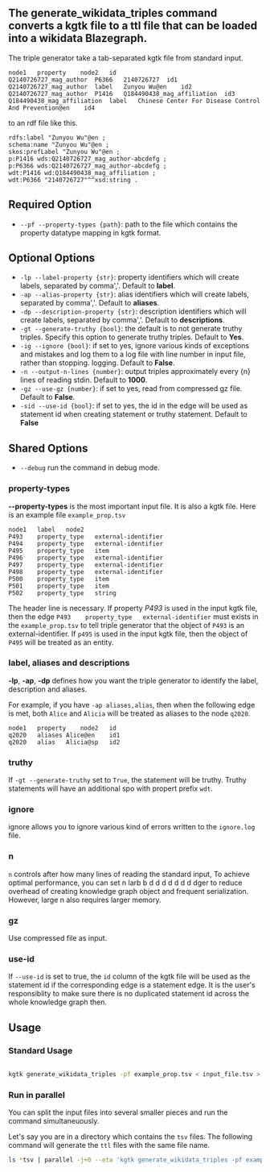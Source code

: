 ## The generate_wikidata_triples command converts a kgtk file to a ttl file that can be loaded into a wikidata Blazegraph.

The triple generator take a tab-separated kgtk file from standard input.
```
node1	property	node2	id
Q2140726727_mag_author	P6366	2140726727	id1
Q2140726727_mag_author	label	Zunyou Wu@en	id2
Q2140726727_mag_author	P1416	Q184490438_mag_affiliation	id3
Q184490438_mag_affiliation	label	Chinese Center For Disease Control And Prevention@en	id4
```
to an rdf file like this.

```
rdfs:label "Zunyou Wu"@en ;
schema:name "Zunyou Wu"@en ;
skos:prefLabel "Zunyou Wu"@en ;
p:P1416 wds:Q2140726727_mag_author-abcdefg ;
p:P6366 wds:Q2140726727_mag_author-abcdefg ;
wdt:P1416 wd:Q184490438_mag_affiliation ;
wdt:P6366 "2140726727"^^xsd:string .

```


## Required Option

- `--pf --property-types {path}`: path to the file which contains the property datatype mapping in kgtk format.

## Optional Options

- `-lp --label-property {str}`: property identifiers which will create labels, separated by comma','. Default to **label**.
- `-ap --alias-property {str}`: alias identifiers which will create labels, separated by comma','. Default to **aliases**.
- `-dp --description-property {str}`: description identifiers which will create labels, separated by comma','. Default to **descriptions**.
- `-gt --generate-truthy {bool}`: the default is to not generate truthy triples. Specify this option to generate truthy triples. Default to **Yes**.
- `-ig --ignore {bool}`: if set to yes, ignore various kinds of exceptions and mistakes and log them to a log file with line number in input file, rather than stopping. logging. Default to **False**.
- `-n --output-n-lines {number}`: output triples approximately every {n} lines of reading stdin. Default to **1000**.
- `-gz --use-gz {number}`: if set to yes, read from compressed gz file. Default to **False**.
- `-sid --use-id {bool}`: if set to yes, the id in the edge will be used as statement id when creating statement or truthy statement. Default to **False**


## Shared Options

- `--debug` run the command in debug mode.

### property-types

**--property-types** is the most important input file. It is also a kgtk file. Here is an example file `example_prop.tsv`

```
node1	label	node2
P493	property_type	external-identifier
P494	property_type	external-identifier
P495	property_type	item
P496	property_type	external-identifier
P497	property_type	external-identifier
P498	property_type	external-identifier
P500	property_type	item
P501	property_type	item
P502	property_type	string
```
The header line is necessary. If property *P493* is used in the input kgtk file, then the edge `P493	property_type	external-identifier` must exists in the `example_prop.tsv` to tell triple generator that the object of `P493` is an external-identifier. If `p495` is used in the input kgtk file, then the object of `P495` will be treated as an entity.

### label, aliases and descriptions

**-lp**, **-ap**, **-dp** defines how you want the triple generator to identify the label, description and aliases. 

For example, if you have `-ap aliases,alias`, then when the following edge is met, both `Alice` and `Alicia` will be treated as aliases to the node `q2020`.

```
node1	property	node2	id
q2020	aliases	Alice@en	id1
q2020	alias	Alicia@sp	id2
```

### truthy

If `-gt --generate-truthy` set to `True`, the statement will be truthy. Truthy statements will have an additional spo with propert prefix `wdt`.

### ignore

ignore allows you to ignore various kind of errors written to the `ignore.log` file.

### n

`n` controls after how many lines of reading the standard input, To achieve optimal performance, you can set n larb b d d d d d d d dger to reduce overhead of creating knowledge graph object and frequent serialization. However, large n also requires larger memory.

### gz

Use compressed file as input.

### use-id

If `--use-id` is set to true, the `id` column of the kgtk file will be used as the statement id if the corresponding edge is a statement edge. It is the user's responsiblity to make sure there is no duplicated statement id across the whole knowledge graph then.

## Usage


### Standard Usage

```bash

kgtk generate_wikidata_triples -pf example_prop.tsv < input_file.tsv > output_file.ttl

```

### Run in parallel

You can split the input files into several smaller pieces and run the command simultaneuously. 

Let's say you are in a directory which contains the `tsv` files. The following command will generate the `ttl` files with the same file name. 

```bash
ls *tsv | parallel -j+0 --eta 'kgtk generate_wikidata_triples -pf example_props.tsv -n 1000 -ig no --debug -gt yes < {} > {.}.ttl'
```
